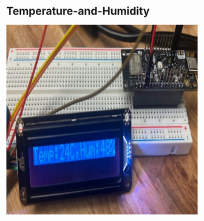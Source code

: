 # Temperature-and-Humidity
 
<p align="center">
  <img src="https://github.com/suhyeonk03/Temperature-and-Humidity/blob/main/Project_Image.jpg" alt="LCD and ESP board" width="600" height="500">
</p>

